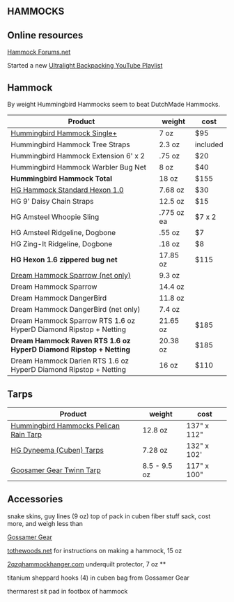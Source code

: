 ## HAMMOCKS

## Online resources

[Hammock Forums.net](https://www.hammockforums.net)

Started a new [Ultralight Backpacking YouTube Playlist](https://www.youtube.com/playlist?list=PLiSIio-GNWPds4JnxD_VzYtpf8B5aiCiP)


## Hammock

By weight Hummingbird Hammocks seem to beat DutchMade Hammocks.

Product | weight | cost
---------------------------- | -------- | --------
[Hummingbird Hammock Single+](https://hummingbirdhammocks.com) | 7 oz | $95
Hummingbird Hammock Tree Straps | 2.3 oz | included
Hummingbird Hammock Extension 6' x 2 | .75 oz | $20
Hummingbird Hammock Warbler Bug Net | 8 oz | $40
**Hummingbird Hammock Total** | 18 oz | $155
[HG Hammock Standard Hexon 1.0](https://www.hammockgear.com/standard-hammock-dark-olive-hexon-1-0/) | 7.68 oz | $30
HG 9' Daisy Chain Straps | 12.5 oz | $15
HG Amsteel Whoopie Sling | .775 oz ea | $7 x 2
HG Amsteel Ridgeline, Dogbone | .55 oz | $7 
HG Zing-It Ridgeline, Dogbone | .18 oz | $8
**HG Hexon 1.6 zippered bug net** | 17.85 oz | $115
[Dream Hammock Sparrow (net only)](https://www.dreamhammock.com/HammockCalculator.html) | 9.3 oz | 
Dream Hammock Sparrow | 14.4 oz | 
Dream Hammock DangerBird | 11.8 oz | 
Dream Hammock DangerBird (net only)| 7.4 oz | 
Dream Hammock Sparrow RTS 1.6 oz HyperD Diamond Ripstop + Netting | 21.65 oz | $185
**Dream Hammock Raven RTS 1.6 oz HyperD Diamond Ripstop + Netting** | 20.38 oz | $185
Dream Hammock Darien RTS 1.6 oz HyperD Diamond Ripstop + Netting | 16 oz | $110

## Tarps
Product | weight | cost
---------------------------- | -------- | --------
[Hummingbird Hammocks Pelican Rain Tarp](https://hummingbirdhammocks.com/shop/pelican-rain-tarp/) | 12.8 oz | 137" x 112" | $170
[HG Dyneema (Cuben) Tarps](https://www.hammockgear.com/dyneema-fiber-standard-tarp-with-doors/)  | 7.28 oz | 132" x 102'| $315
[Goosamer Gear Twinn Tarp](https://www.gossamergear.com/collections/all/products/twinn-tarp) | 8.5 - 9.5 oz | 117" x 100" | $155

## Accessories

snake skins, guy lines (9 oz) top of pack in cuben fiber stuff sack, cost more, and weigh less than 

[Gossamer Gear](https://www.gossamergear.com)

[tothewoods.net](www.tothewoods.net) for instructions on making a hammock, 15 oz

[2qzqhammockhanger.com](https://www.2qzqhammockhanger.com/product/underquilt-protector-for-wb-xlcwooki-uq/) underquilt protector, 7 oz **

titanium sheppard hooks (4) in 
cuben bag from Gossamer Gear

thermarest sit pad in footbox of hammock

